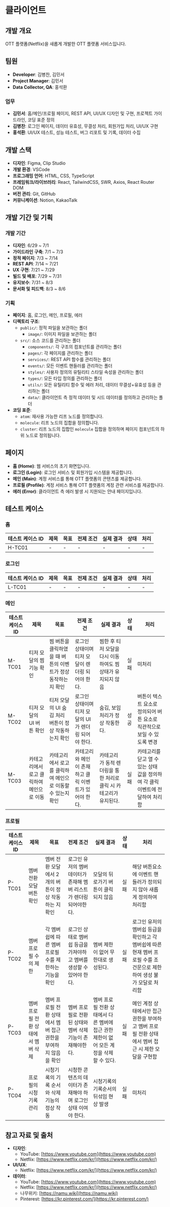 # 클라이언트

## 개발 개요
OTT 플랫폼(Netflix)을 새롭게 개발한 OTT 플랫폼 서비스입니다.

## 팀원
- **Developer**: 김병찬, 김민서
- **Project Manager**: 김민서
- **Data Collector, QA**: 홍석환

### 업무
- **김민서**: 홈/메인/프로필 페이지, REST API, UI/UX 디자인 및 구현, 프로젝트 가이드라인, 코딩 표준 정의
- **김병찬**: 로그인 페이지, 데이터 유효성, 무결성 처리, 회원가입 처리, UI/UX 구현
- **홍석환**: UI/UX 테스트, 성능 테스트, 버그 리포트 및 기록, 데이터 수집

## 개발 스택
- **디자인**: Figma, Clip Studio
- **개발 환경**: VSCode
- **프로그래밍 언어**: HTML, CSS, TypeScript
- **프레임워크/라이브러리**: React, TailwindCSS, SWR, Axios, React Router DOM
- **버전 관리**: Git, GitHub
- **커뮤니케이션**: Notion, KakaoTalk

## 개발 기간 및 기획

### 개발 기간
- **디자인**: 6/29 ~ 7/1
- **가이드라인 구축**: 7/1 ~ 7/3
- **정적 페이지**: 7/3 ~ 7/14
- **REST API**: 7/14 ~ 7/21
- **UX 구현**: 7/21 ~ 7/29
- **빌드 및 배포**: 7/29 ~ 7/31
- **유지보수**: 7/31 ~ 8/3
- **문서화 및 피드백**: 8/3 ~ 8/6

### 기획
- **페이지**: 홈, 로그인, 메인, 프로필, 에러
- **디렉토리 구조**:
  - `public/`: 정적 파일을 보관하는 폴더
    - `image/`: 이미지 파일을 보관하는 폴더
  - `src/`: 소스 코드를 관리하는 폴더
    - `components/`: 각 구조의 컴포넌트를 관리하는 폴더
    - `pages/`: 각 페이지를 관리하는 폴더
    - `services/`: REST API 함수를 관리하는 폴더
    - `events/`: 모든 이벤트 핸들러를 관리하는 폴더
    - `styles/`: 사용자 정의의 유틸리티 스타일 속성을 관리하는 폴더
    - `types/`: 모든 타입 정의를 관리하는 폴더
    - `utils/`: 모든 유틸리티 함수 및 에러 처리, 데이터 무결성+유효성 등을 관리하는 폴더
    - `data/`: 클라이언트 측 정적 데이터 및 시드 데이터를 정의하고 관리하는 폴더
- **코딩 표준**:
  - `atom`: 재사용 가능한 리프 노드를 정의합니다.
  - `molecule`: 리프 노드의 집합을 정의합니다.
  - `cluster`: 리프 노드의 집합인 `molecule` 집합을 정의하며 페이지 컴포넌트의 하위 노드로 정의됩니다.

## 페이지
- **홈 (Home)**: 웹 서비스의 초기 화면입니다.
- **로그인 (Login)**: 로그인 서비스 및 회원가입 시스템을 제공합니다.
- **메인 (Main)**: 계정 서비스를 통해 OTT 플랫폼의 콘텐츠를 제공합니다.
- **프로필 (Profile)**: 계정 서비스 통해 OTT 플랫폼의 계정 관련 서비스를 제공합니다.
- **에러 (Error)**: 클라이언트 측 에러 발생 시 지원되는 안내 페이지입니다.

## 테스트 케이스
### 홈
| 테스트 케이스 ID  | 제목                         | 목표                                                   | 전제 조건                                    | 실제 결과                                                  | 상태         | 처리                                      |
|------------------|------------------------------|---------------------------------------------------------|---------------------------------------------|------------------------------------------------------------|--------------|-------------------------------------------|
| H-TC01           | -       | - | -  | -     | -      | -                                     |

### 로그인
| 테스트 케이스 ID  | 제목                         | 목표                                                   | 전제 조건                                    | 실제 결과                                                  | 상태         | 처리                                      |
|------------------|------------------------------|---------------------------------------------------------|---------------------------------------------|------------------------------------------------------------|--------------|-------------------------------------------|
| L-TC01           | -       | - | -  | -     | -       | -                                     |

### 메인
| 테스트 케이스 ID  | 제목                         | 목표                                                   | 전제 조건                                    | 실제 결과                                                  | 상태         | 처리                                      |
|------------------|------------------------------|---------------------------------------------------------|---------------------------------------------|------------------------------------------------------------|--------------|-------------------------------------------|
| M-TC01           | 티저 모달의 찜 기능 확인       | 찜 버튼을 클릭하였을 때 버튼의 이벤트가 정상 동작하는지 확인 | 로그인 상태이며 티저 모달이 렌더링 되어야 한다.  | 찜한 후 티저 모달을 다시 이동하여도 찜 상태가 유지되지 않음     | 실패       | 미처리                                     |
| M-TC02           | 티저 모달의 UI 버튼 확인       | 티저 모달의 UI 숨김 처리 버튼이 정상 작동하는지 확인 | 로그인 상태이며 티저 모달의 UI가 렌더링 되어야 한다.  | 숨김, 보임 처리가 정상 작동한다.    | 성공       | 버튼이 텍스트 요소로 정의되어 버튼 요소로 직관적으로 보일 수 있도록 변경    
| M-TC03           | 카테고리에서 로고 클릭하여 메인으로 이동       | 카테고리에서 로고를 클릭하여 메인으로 이동할 수 있는지 확인 | 카테고리와 메인이 존재하고 클릭 이벤트가 있어야 한다.  | 카테고리가 동적 렌더링을 통한 처리로 클릭 시 카테고리가 유지된다.     | 실패       | 카테고리를 닫고 열 수 있는 상태 값을 정의하여 각 클릭 이벤트에 전달하여 처리함   |

### 프로필
| 테스트 케이스 ID  | 제목                         | 목표                                                   | 전제 조건                                    | 실제 결과                                                  | 상태         | 처리                                      |
|------------------|------------------------------|---------------------------------------------------------|---------------------------------------------|------------------------------------------------------------|--------------|-------------------------------------------|
| P-TC01           | 멤버 전환 모달 버튼 확인       | 멤버 전환 모달에서 2개의 버튼이 정상 작동하는 지 확인 | 로그인 유저의 멤버 데이터가 존재해 멤버 리스트가 렌더링 되어야한다.  | 모달의 뒤로가기 버튼이 클릭되지 않음     | 실패       | 해당 버튼요소에 이벤트 핸들러가 정의되지 않아 새롭게 정의하여 처리함 |
| P-TC02           | 멤버 프로필 수의 제한       | 각 멤버쉽에 따른 멤버 프로필 수를 제한하는 기능을 확인 | 로그인 상태로 멤버쉽 등급을 가져야하고 멤버를 생성할 수 있어야 한다.  | 멤버 제한이 없어 무한대로 생성된다.     | 실패       | 로그인 유저의 멤버쉽 등급을 확인하고 각 멤버쉽에 따른 현재 멤버 프로필 수를 조건문으로 제한하여 생성 불가 모달로 처리함   |
| P-TC03           | 멤버 프로필 전환 상태에서 멤버 삭제       | 멤버 프로필 전환 상태에서 멤버 접근 권한을 부여하지 않음을 확인 | 멤버 프로필로 전환된 상태와 멤버 삭제 기능이 존재해야한다.  | 멤버 프로필 전환 상태에서 다른 멤버에 접근 권한 제한이 없어 모든 계정을 삭제 할 수 있다.     | 실패       | 메인 계정 상태에서만 접근 권한을 부여하고 멤버 프로필 전환 상태에서 멤버 접근 시 제한 모달을 구현함    |
| P-TC04           | 프로필의 시청기록 관리       | 시청기록의 기록 순서와 삭제 기능의 정상 작동  | 시청한 콘텐츠의 데이터가 존재해야 하며 로그인 상태 이여야 한다.  | 시청기록의 기록순서의 뒤섞임 현상 발생      | 실패       | 미처리    |



## 참고 자료 및 출처
- **디자인**: 
  - YouTube: [https://www.youtube.com](https://www.youtube.com)
  - Netflix: [https://www.netflix.com/kr/](https://www.netflix.com/kr/)
- **UI/UX**: 
  - Netflix: [https://www.netflix.com/kr/](https://www.netflix.com/kr/)
- **데이터**: 
  - YouTube: [https://www.youtube.com](https://www.youtube.com)
  - Netflix: [https://www.netflix.com/kr/](https://www.netflix.com/kr/)
  - 나무위키: [https://namu.wiki](https://namu.wiki)
  - Pinterest: [https://kr.pinterest.com/](https://kr.pinterest.com/)
